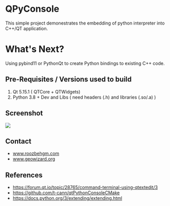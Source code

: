 # QPyConsole

This simple project demonestrates the embedding of python interpreter into C++/QT application.

# What's Next?

Using pybind11 or PythonQt to create Python bindings to existing C++ code.

## Pre-Requisites / Versions used to build

1) Qt 5.15.1 ( QTCore + QTWidgets)
2) Python 3.8 + Dev and Libs  ( need headers (.h) and libraries (.so/.a) )

## Screenshot

![](https://github.com/roozbehg/QPyConsole/blob/master/screenshots/QPyConsole.png)

## Contact

* www.roozbehgm.com
* www.geowizard.org

## References

* https://forum.qt.io/topic/28765/command-terminal-using-qtextedit/3
* https://github.com/t-cann/qtPythonConsoleCMake
* https://docs.python.org/3/extending/extending.html